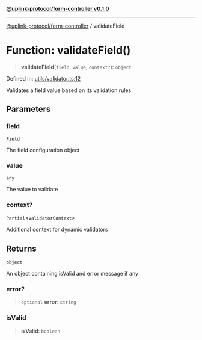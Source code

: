 [**@uplink-protocol/form-controller v0.1.0**](../README.md)

***

[@uplink-protocol/form-controller](../globals.md) / validateField

# Function: validateField()

> **validateField**(`field`, `value`, `context?`): `object`

Defined in: [utils/validator.ts:12](https://github.com/jmkcoder/uplink-protocol-form-controller/blob/da9b373dfdce0655de13c8f4010de07e8f23017d/src/utils/validator.ts#L12)

Validates a field value based on its validation rules

## Parameters

### field

[`Field`](../interfaces/Field.md)

The field configuration object

### value

`any`

The value to validate

### context?

`Partial`\<`ValidatorContext`\>

Additional context for dynamic validators

## Returns

`object`

An object containing isValid and error message if any

### error?

> `optional` **error**: `string`

### isValid

> **isValid**: `boolean`
